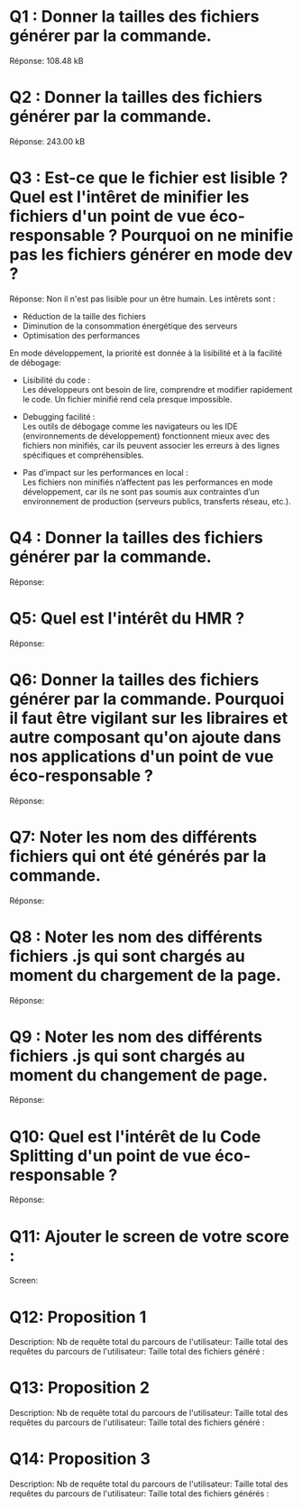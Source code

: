 # Q1 : Donner la tailles des fichiers générer par la commande.
Réponse: 108.48 kB

# Q2 : Donner la tailles des fichiers générer par la commande.
Réponse: 243.00 kB

# Q3 : Est-ce que le fichier est lisible ? Quel est l'intêret de minifier les fichiers d'un point de vue éco-responsable ? Pourquoi on ne minifie pas les fichiers générer en mode dev ?
Réponse: Non il n'est pas lisible pour un être humain.
Les intêrets sont : 
- Réduction de la taille des fichiers
- Diminution de la consommation énergétique des serveurs
- Optimisation des performances

En mode développement, la priorité est donnée à la lisibilité et à la facilité de débogage:
- Lisibilité du code :  
   Les développeurs ont besoin de lire, comprendre et modifier rapidement le code. Un fichier minifié rend cela presque impossible.

- Debugging facilité :  
   Les outils de débogage comme les navigateurs ou les IDE (environnements de développement) fonctionnent mieux avec des fichiers non minifiés, car ils peuvent associer les erreurs à des lignes spécifiques et compréhensibles.

- Pas d’impact sur les performances en local :  
   Les fichiers non minifiés n’affectent pas les performances en mode développement, car ils ne sont pas soumis aux contraintes d’un environnement de production (serveurs publics, transferts réseau, etc.).


# Q4 : Donner la tailles des fichiers générer par la commande.
Réponse:

# Q5: Quel est l'intérêt du HMR ?
Réponse:

# Q6: Donner la tailles des fichiers générer par la commande. Pourquoi il faut être vigilant sur les libraires et autre composant qu'on ajoute dans nos applications d'un point de vue éco-responsable ?
Réponse:

# Q7: Noter les nom des différents fichiers qui ont été générés par la commande.
Réponse:

# Q8 : Noter les nom des différents fichiers .js qui sont chargés au moment du chargement de la page.
Réponse:

# Q9 : Noter les nom des différents fichiers .js qui sont chargés au moment du changement de page.
Réponse:


# Q10: Quel est l'intérêt de lu Code Splitting d'un point de vue éco-responsable ?
Réponse:


# Q11: Ajouter le screen de votre score :
Screen:


# Q12:  Proposition 1
Description:
Nb de requête total du parcours de l'utilisateur:
Taille total des requêtes du parcours de l'utilisateur:
Taille total des fichiers généré :

# Q13:  Proposition 2
Description:
Nb de requête total du parcours de l'utilisateur:
Taille total des requêtes du parcours de l'utilisateur:
Taille total des fichiers généré :

# Q14:  Proposition 3
Description:
Nb de requête total du parcours de l'utilisateur:
Taille total des requêtes du parcours de l'utilisateur:
Taille total des fichiers générés :